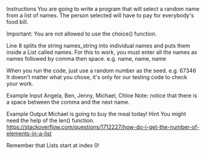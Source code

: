Instructions
You are going to write a program that will select a random name from a list of names. The person selected will have to pay for everybody's food bill.

Important: You are not allowed to use the choice() function.

Line 8 splits the string names_string into individual names and puts them inside a List called names. 
For this to work, you must enter all the names as names followed by comma then space. e.g. name, name, name

When you run the code, just use a random number as the seed. e.g. 67346 It doesn't matter what you chose, it's only for our testing code to check your work.

Example Input
Angela, Ben, Jenny, Michael, Chloe
Note: notice that there is a space between the comma and the next name.

Example Output
Michael is going to buy the meal today!
Hint
You might need the help of the len() function.
https://stackoverflow.com/questions/1712227/how-do-i-get-the-number-of-elements-in-a-list

Remember that Lists start at index 0!
